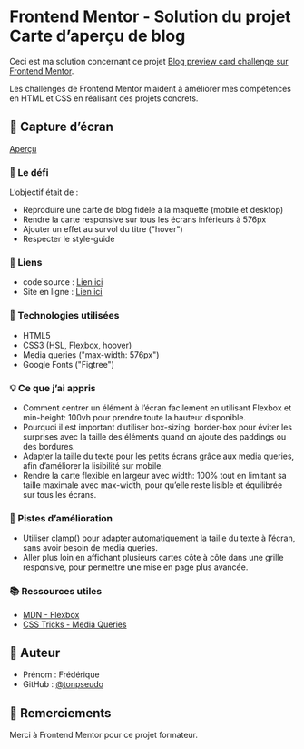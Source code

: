 
# Frontend Mentor - Solution du projet Carte d’aperçu de blog

Ceci est ma solution concernant ce projet [Blog preview card challenge sur Frontend Mentor](https://www.frontendmentor.io/challenges/blog-preview-card-ckPaj01IcS).  

Les challenges de Frontend Mentor m’aident à améliorer mes compétences en HTML et CSS en réalisant des projets concrets.

## 📸 Capture d’écran
[Aperçu](./preview.jpg)

### 🎯 Le défi

L’objectif était de :

- Reproduire une carte de blog fidèle à la maquette (mobile et desktop)
- Rendre la carte responsive sur tous les écrans inférieurs à 576px
- Ajouter un effet au survol du titre ("hover")
- Respecter le style-guide


### 🔗 Liens

- code source : [Lien ici](https://github.com/oxford777/tp-blog-preview-card)
- Site en ligne : [Lien ici](https://oxford777.github.io/tp-blog-preview-card/)

### 🔧 Technologies utilisées

- HTML5 
- CSS3 (HSL, Flexbox, hoover)
- Media queries ("max-width: 576px")
- Google Fonts ("Figtree")

### 💡 Ce que j’ai appris

- Comment centrer un élément à l’écran facilement en utilisant Flexbox et min-height: 100vh pour prendre toute la hauteur disponible.
- Pourquoi il est important d’utiliser box-sizing: border-box pour éviter les surprises avec la taille des éléments quand on ajoute des paddings ou des bordures.
- Adapter la taille du texte pour les petits écrans grâce aux media queries, afin d’améliorer la lisibilité sur mobile.
- Rendre la carte flexible en largeur avec width: 100% tout en limitant sa taille maximale avec max-width, pour qu’elle reste lisible et équilibrée sur tous les écrans.

### 🧭 Pistes d’amélioration

- Utiliser clamp() pour adapter automatiquement la taille du texte à l’écran, sans avoir besoin de media queries.
- Aller plus loin en affichant plusieurs cartes côte à côte dans une grille responsive, pour permettre une mise en page plus avancée.

### 📚 Ressources utiles

- [MDN - Flexbox](https://developer.mozilla.org/fr/docs/Web/CSS/flex)
- [CSS Tricks - Media Queries](https://css-tricks.com/snippets/css/media-queries-for-standard-devices/)


## 👤 Auteur

- Prénom : Frédérique
- GitHub : [@tonpseudo](https://twitter.com/tonpseudo)


## 🙏 Remerciements

Merci à Frontend Mentor pour ce projet formateur.